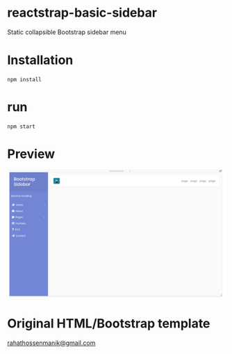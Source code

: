 # reactstrap-basic-sidebar

Static collapsible Bootstrap sidebar menu

# Installation

```
npm install
```

# run

```
npm start
```

# Preview

<a><img src="/preview.gif"></img></a>

# Original HTML/Bootstrap template

<a href="mailto:rahathossenmanik@gmail.com">rahathossenmanik@gmail.com</a>
